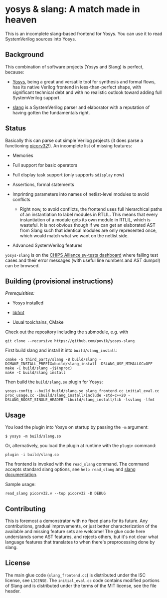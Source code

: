 # yosys & slang: A match made in heaven

This is an incomplete slang-based frontend for Yosys. You can use it to read SystemVerilog sources into Yosys.

## Background

This combination of software projects (Yosys and Slang) is perfect, because:

 * [Yosys](https://github.com/YosysHQ/yosys), being a great and versatile tool for synthesis and formal flows, has its native Verilog frontend in less-than-perfect shape, with significant technical debt and with no realistic outlook toward adding full SystemVerilog support.

 * [slang](https://github.com/MikePopoloski/slang) is a SystemVerilog parser and elaborator with a reputation of having gotten the fundamentals right.

## Status

Basically this can parse out simple Verilog projects (it does parse a functioning [picorv32](https://github.com/YosysHQ/picorv32)!). An incomplete list of missing features:

 * Memories

 * Full support for basic operators

 * Full display task support (only supports `$display` now)

 * Assertions, formal statements

 * Imprinting parameters into names of netlist-level modules to avoid conflicts

   * Right now, to avoid conflicts, the frontend uses full hierarchical paths of an instantiation to label modules in RTLIL. This means that every instantiation of a module gets its own module in RTLIL, which is wasteful. It is not obvious though if we can get an elaborated AST from Slang such that identical modules are only represented once, which would match what we want on the netlist side.

 * Advanced SystemVerilog features

`yosys-slang` is on the [CHIPS Alliance sv-tests dashboard](https://chipsalliance.github.io/sv-tests-results/) where failing test cases and their error messages (with useful line numbers and AST dumps!) can be browsed.

## Building (provisional instructions)

*Prerequisities:*

 * Yosys installed

 * [libfmt](https://github.com/fmtlib/fmt)

 * Usual toolchains, CMake

Check out the repository including the submodule, e.g. with

    git clone --recursive https://github.com/povik/yosys-slang

First build slang and install it into `build/slang_install`:

    cmake -S third_party/slang -B build/slang -DCMAKE_INSTALL_PREFIX=build/slang_install -DSLANG_USE_MIMALLOC=OFF
    make -C build/slang -j$(nproc)
    make -C build/slang install

Then build the `build/slang.so` plugin for Yosys:

    yosys-config --build build/slang.so slang_frontend.cc initial_eval.cc proc_usage.cc -Ibuild/slang_install/include -std=c++20 -DSLANG_BOOST_SINGLE_HEADER -Lbuild/slang_install/lib -lsvlang -lfmt

## Usage

You load the plugin into Yosys on startup by passing the `-m` argument:

    $ yosys -m build/slang.so

Or, alternatively, you load the plugin at runtime with the `plugin` command:

    plugin -i build/slang.so

The frontend is invoked with the `read_slang` command. The command accepts standard slang options, see `help read_slang` and [slang documentation](https://www.sv-lang.com/command-line-ref.html).

Sample usage:

    read_slang picorv32.v --top picorv32 -D DEBUG

## Contributing

This is foremost a demonstrator with no fixed plans for its future. Any contributions, gradual improvements, or just better characterization of the available and missing feature sets are welcome! The glue code here understands some AST features, and rejects others, but it's not clear what language features that translates to when there's preprocessing done by slang.

## License

The main glue code (`slang_frontend.cc`) is distributed under the ISC license, see `LICENSE`. The `initial_eval.cc` code contains modified portions of Slang and is distributed under the terms of the MIT license, see the file header.
